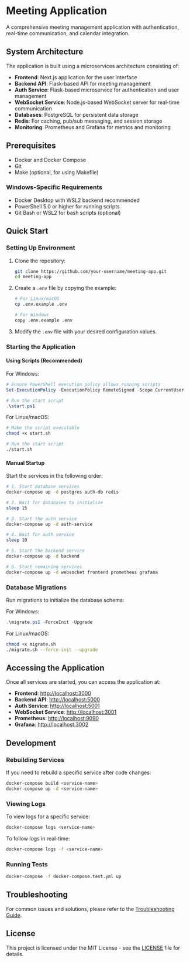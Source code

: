 # Meeting Application

A comprehensive meeting management application with authentication, real-time communication, and calendar integration.

## System Architecture

The application is built using a microservices architecture consisting of:

- **Frontend**: Next.js application for the user interface
- **Backend API**: Flask-based API for meeting management
- **Auth Service**: Flask-based microservice for authentication and user management
- **WebSocket Service**: Node.js-based WebSocket server for real-time communication
- **Databases**: PostgreSQL for persistent data storage
- **Redis**: For caching, pub/sub messaging, and session storage
- **Monitoring**: Prometheus and Grafana for metrics and monitoring

## Prerequisites

- Docker and Docker Compose
- Git
- Make (optional, for using Makefile)

### Windows-Specific Requirements

- Docker Desktop with WSL2 backend recommended
- PowerShell 5.0 or higher for running scripts
- Git Bash or WSL2 for bash scripts (optional)

## Quick Start

### Setting Up Environment

1. Clone the repository:
   ```bash
   git clone https://github.com/your-username/meeting-app.git
   cd meeting-app
   ```

2. Create a `.env` file by copying the example:
   ```bash
   # For Linux/macOS
   cp .env.example .env
   
   # For Windows
   copy .env.example .env
   ```

3. Modify the `.env` file with your desired configuration values.

### Starting the Application

#### Using Scripts (Recommended)

For Windows:
```powershell
# Ensure PowerShell execution policy allows running scripts
Set-ExecutionPolicy -ExecutionPolicy RemoteSigned -Scope CurrentUser

# Run the start script
.\start.ps1
```

For Linux/macOS:
```bash
# Make the script executable
chmod +x start.sh

# Run the start script
./start.sh
```

#### Manual Startup

Start the services in the following order:

```bash
# 1. Start database services
docker-compose up -d postgres auth-db redis

# 2. Wait for databases to initialize
sleep 15

# 3. Start the auth service
docker-compose up -d auth-service

# 4. Wait for auth service
sleep 10

# 5. Start the backend service
docker-compose up -d backend

# 6. Start remaining services
docker-compose up -d websocket frontend prometheus grafana
```

### Database Migrations

Run migrations to initialize the database schema:

For Windows:
```powershell
.\migrate.ps1 -ForceInit -Upgrade
```

For Linux/macOS:
```bash
chmod +x migrate.sh
./migrate.sh --force-init --upgrade
```

## Accessing the Application

Once all services are started, you can access the application at:

- **Frontend**: [http://localhost:3000](http://localhost:3000)
- **Backend API**: [http://localhost:5000](http://localhost:5000)
- **Auth Service**: [http://localhost:5001](http://localhost:5001)
- **WebSocket Service**: [http://localhost:3001](http://localhost:3001)
- **Prometheus**: [http://localhost:9090](http://localhost:9090)
- **Grafana**: [http://localhost:3002](http://localhost:3002)

## Development

### Rebuilding Services

If you need to rebuild a specific service after code changes:

```bash
docker-compose build <service-name>
docker-compose up -d <service-name>
```

### Viewing Logs

To view logs for a specific service:

```bash
docker-compose logs <service-name>
```

To follow logs in real-time:

```bash
docker-compose logs -f <service-name>
```

### Running Tests

```bash
docker-compose -f docker-compose.test.yml up
```

## Troubleshooting

For common issues and solutions, please refer to the [Troubleshooting Guide](TROUBLESHOOTING.md).

## License

This project is licensed under the MIT License - see the [LICENSE](LICENSE) file for details. 